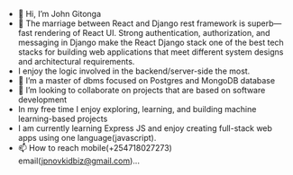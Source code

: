- 👋 Hi, I’m John Gitonga
- 👀 The marriage between React and Django rest framework is superb—fast rendering of React UI. Strong authentication, authorization, and messaging in Django make the React Django stack one of the best tech stacks for building web applications that meet different system designs and architectural requirements.
- I enjoy the logic involved in the backend/server-side the most.
- 🌱 I’m a master of dbms focused on Postgres and MongoDB database
- 💞️ I’m looking to collaborate on projects that are based on software development
- In my free time I enjoy exploring, learning, and building machine learning-based projects
- I am currently learning Express JS and enjoy creating full-stack web apps using one language(javascript).
- 📫 How to reach mobile(+254718027273) email(jpnovkidbiz@gmail.com)...

<!---
jpnovkiddevop/jpnovkiddevop is a ✨ special ✨ repository because its provides a good practical experience to the real world solutions`README.md` (this file) appears on your GitHub profile.
You can click the Preview link to take a look at your changes.
--->
